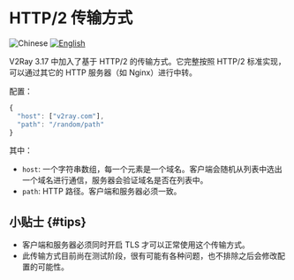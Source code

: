 # HTTP/2 传输方式

![Chinese](../../resources/chinesec.svg) [![English](../../resources/english.svg)](https://www.v2ray.com/en/configuration/transport/h2.html)

V2Ray 3.17 中加入了基于 HTTP/2 的传输方式。它完整按照 HTTP/2 标准实现，可以通过其它的 HTTP 服务器（如 Nginx）进行中转。

配置：

```javascript
{
  "host": ["v2ray.com"],
  "path": "/random/path"
}
```

其中：

* `host`: 一个字符串数组，每一个元素是一个域名。客户端会随机从列表中选出一个域名进行通信，服务器会验证域名是否在列表中。
* `path`: HTTP 路径。客户端和服务器必须一致。

## 小贴士 {#tips}

* 客户端和服务器必须同时开启 TLS 才可以正常使用这个传输方式。
* 此传输方式目前尚在测试阶段，很有可能有各种问题，也不排除之后会修改配置的可能性。
